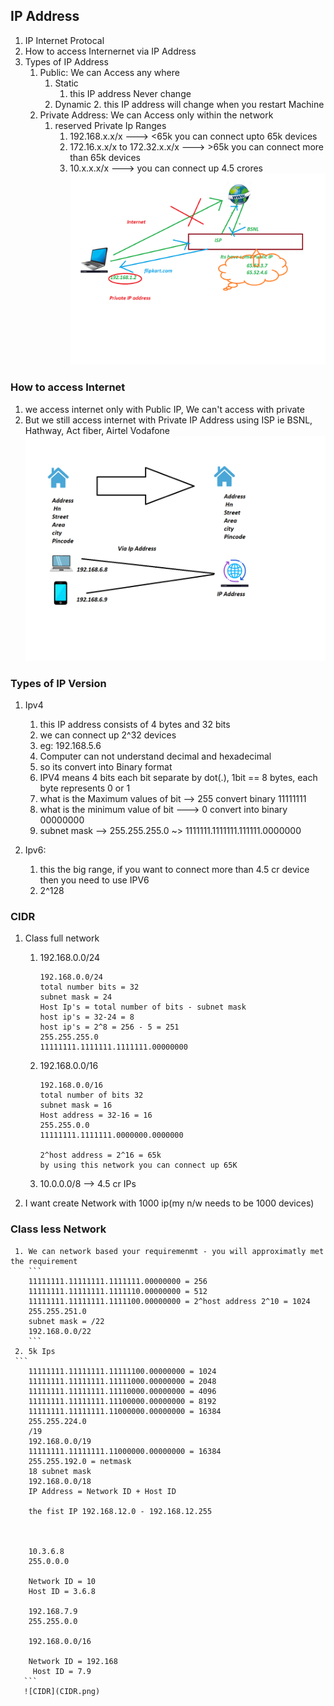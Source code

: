 ## IP Address 
   1. IP Internet Protocal 
   2. How to access Internernet via IP Address 
   3. Types of IP Address 
        1. Public: We can Access any where
            1. Static 
                1. this IP address Never change
            2. Dynamic 
                2. this IP address will change when you restart Machine
        2. Private Address: We can Access only within the network
            1. reserved Private Ip Ranges 
                1. 192.168.x.x/x ---> <65k you can connect upto 65k devices
                2. 172.16.x.x/x to 172.32.x.x/x ---> >65k you can connect more than 65k devices
                3. 10.x.x.x/x ---> you can connect up 4.5 crores 
        ![InternetIP](I.png)  

### How to access Internet 
   1. we access internet only with Public IP, We can't access with private 
   2. But we still access internet with Private IP Address using ISP ie BSNL, Hathway, Act fiber, Airtel Vodafone 
![Internet](IPAddtess.png)
### Types of IP Version 
   1. Ipv4
      1. this IP address consists of 4 bytes and 32 bits 
      2. we can connect up 2^32 devices 
      3. eg: 192.168.5.6 
      4. Computer can not understand decimal and hexadecimal 
      5. so its convert into Binary format 
      6. IPV4 means 4 bits each bit separate by dot(.), 1bit == 8 bytes, each byte represents 0 or 1
      7. what is the Maximum values of bit --> 255 convert binary 11111111 
      8. what is the minimum value of bit ---> 0 convert into binary 00000000 
      9. subnet mask --> 255.255.255.0 ~> 1111111.1111111.111111.0000000 

   2. Ipv6: 
      1. this the big range, if you want to connect more than 4.5 cr device then you need to use IPV6 
      2. 2^128  

### CIDR
   1. Class full network 
      1. 192.168.0.0/24 
         ```
         192.168.0.0/24
         total number bits = 32
         subnet mask = 24 
         Host Ip's = total number of bits - subnet mask 
         host ip's = 32-24 = 8 
         host ip's = 2^8 = 256 - 5 = 251 
         255.255.255.0
         11111111.1111111.1111111.00000000
         ```

      2. 192.168.0.0/16 
         ```
         192.168.0.0/16 
         total number of bits 32
         subnet mask = 16 
         Host address = 32-16 = 16 
         255.255.0.0 
         11111111.1111111.0000000.0000000

         2^host address = 2^16 = 65k 
         by using this network you can connect up 65K

         ```
      3. 10.0.0.0/8  --> 4.5 cr IPs
   2. I want create Network with 1000 ip(my n/w needs to be 1000 devices) 

   ### Class less Network 
     1. We can network based your requiremenmt - you will approximatly met the requirement  
        ``` 
        11111111.11111111.1111111.00000000 = 256 
        11111111.11111111.1111110.00000000 = 512 
        11111111.11111111.1111100.00000000 = 2^host address 2^10 = 1024
        255.255.251.0 
        subnet mask = /22 
        192.168.0.0/22 
        ``` 
     2. 5k Ips
     ```
        11111111.11111111.11111100.00000000 = 1024 
        11111111.11111111.11111000.00000000 = 2048 
        11111111.11111111.11110000.00000000 = 4096 
        11111111.11111111.11100000.00000000 = 8192
        11111111.11111111.11000000.00000000 = 16384  
        255.255.224.0 
        /19 
        192.168.0.0/19 
        11111111.11111111.11000000.00000000 = 16384 
        255.255.192.0 = netmask 
        18 subnet mask 
        192.168.0.0/18  
        IP Address = Network ID + Host ID  

        the fist IP 192.168.12.0 - 192.168.12.255  



        10.3.6.8 
        255.0.0.0

        Network ID = 10
        Host ID = 3.6.8 

        192.168.7.9
        255.255.0.0 

        192.168.0.0/16

        Network ID = 192.168
         Host ID = 7.9 
       ``` 
       ![CIDR](CIDR.png)









